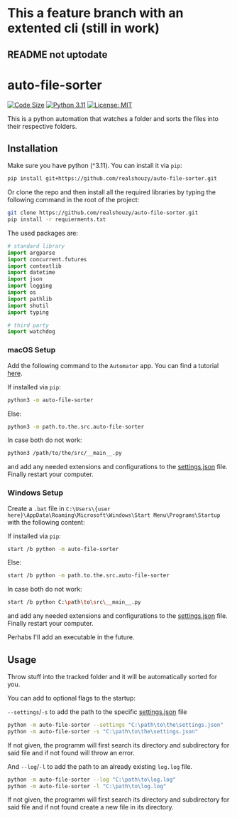 # This a feature branch with an extented cli (still in work)

## README not uptodate

# auto-file-sorter

[![Code Size](https://img.shields.io/github/languages/code-size/realshouzy/file-sorter)](https://github.com/realshouzy/file-sorter)
[![Python 3.11](https://img.shields.io/badge/python-3.11-blue.svg)](https://www.python.org/downloads/release/python-3110/)
[![License: MIT](https://img.shields.io/badge/License-MIT-yellow.svg)](https://github.com/realshouzy/auto-file-sorter/blob/main/LICENSE)

This is a python automation that watches a folder and sorts the files into their respective folders.

## Installation

Make sure you have python (^3.11).
You can install it via ``pip``:

```bash
pip install git+https://github.com/realshouzy/auto-file-sorter.git
```

Or clone the repo and then install all the required libraries by typing the following command in the root of the project:

```bash
git clone https://github.com/realshouzy/auto-file-sorter.git
pip install -r requierments.txt
```

The used packages are:

```python
# standard library
import argparse
import concurrent.futures
import contextlib
import datetime
import json
import logging
import os
import pathlib
import shutil
import typing

# third party
import watchdog
```

### macOS Setup

Add the following command to the ``Automator`` app. You can find a tutorial [here](https://youtu.be/LfxZMofHs_U?t=658).

If installed via ``pip``:

```bash
python3 -m auto-file-sorter
```

Else:

```bash
python3 -m path.to.the.src.auto-file-sorter
```

In case both do not work:

```bash
python3 /path/to/the/src/__main__.py
```

and add any needed extensions and configurations to the [settings.json](/src/auto-file-sorter/settings.json) file. Finally restart your computer.

### Windows Setup

Create a ``.bat`` file in ``C:\Users\{user here}\AppData\Roaming\Microsoft\Windows\Start Menu\Programs\Startup`` with the following content:

If installed via ``pip``:

```bash
start /b python -m auto-file-sorter
```

Else:

```bash
start /b python -m path.to.the.src.auto-file-sorter
```

In case both do not work:

```bash
start /b python C:\path\to\src\__main__.py
```

and add any needed extensions and configurations to the [settings.json](/src/auto-file-sorter/settings.json) file. Finally restart your computer.

Perhabs I'll add an executable in the future.

## Usage

Throw stuff into the tracked folder and it will be automatically sorted for you.

You can add to optional flags to the startup:

``--settings``/``-s`` to add the path to the specific [settings.json](/src/auto-file-sorter/settings.json) file

```bash
python -m auto-file-sorter --settings "C:\path\to\the\settings.json"
python -m auto-file-sorter -s "C:\path\to\the\settings.json"
```

If not given, the programm will first search its directory and subdirectory for said file and if not found will throw an error.

And ``--log``/``-l`` to add the path to an already existing ``log.log`` file.

```bash
python -m auto-file-sorter --log "C:\path\to\log.log"
python -m auto-file-sorter -l "C:\path\to\log.log"
```

If not given, the programm will first search its directory and subdirectory for said file and if not found create a new file in its directory.
